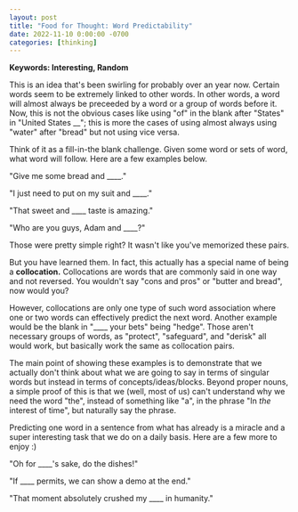 ```yaml
---
layout: post
title: "Food for Thought: Word Predictability"
date: 2022-11-10 0:00:00 -0700
categories: [thinking]
---
```


<script type="text/javascript"
  src="https://cdnjs.cloudflare.com/ajax/libs/mathjax/2.7.0/MathJax.js?config=TeX-AMS_CHTML">
</script>
<script type="text/x-mathjax-config">
  MathJax.Hub.Config({
    tex2jax: {
      inlineMath: [['$','$'], ['\\(','\\)']],
      processEscapes: true},
      jax: ["input/TeX","input/MathML","input/AsciiMath","output/CommonHTML"],
      extensions: ["tex2jax.js","mml2jax.js","asciimath2jax.js","MathMenu.js","MathZoom.js","AssistiveMML.js", "[Contrib]/a11y/accessibility-menu.js"],
      TeX: {
      extensions: ["AMSmath.js","AMSsymbols.js","noErrors.js","noUndefined.js"],
      equationNumbers: {
      autoNumber: "AMS"
      }
    }
  });
</script>

**Keywords: Interesting, Random**

This is an idea that's been swirling for probably over an year now. Certain words seem to be extremely linked to other words. In other words, a word will almost always be preceeded by a word or a group of words before it. Now, this is not the obvious cases like using "of" in the blank after "States" in "United States \_\_"; this is more the cases of using almost always using "water" after "bread" but not using vice versa.

Think of it as a fill-in-the blank challenge. Given some word or sets of word, what word will follow. Here are a few examples below.

"Give me some bread and \_\_\_\_."

"I just need to put on my suit and \_\_\_\_."

"That sweet and \_\_\_\_ taste is amazing."

"Who are you guys, Adam and \_\_\_\_?"

Those were pretty simple right? It wasn't like you've memorized these pairs.

But you have learned them. In fact, this actually has a special name of being a **collocation.** Collocations are words that are commonly said in one way and not reversed. You wouldn't say "cons and pros" or "butter and bread", now would you?

However, collocations are only one type of such word association where one or two words can effectively predict the next word. Another example would be the blank in "\_\_\_\_ your bets" being "hedge". Those aren't necessary groups of words, as "protect", "safeguard", and "derisk" all would work, but basically work the same as collocation pairs.

The main point of showing these examples is to demonstrate that we actually don't think about what we are going to say in terms of singular words but instead in terms of concepts/ideas/blocks. Beyond proper nouns, a simple proof of this is that we (well, most of us) can't understand why we need the word "the", instead of something like "a", in the phrase "In _the_ interest of time", but naturally say the phrase.

Predicting one word in a sentence from what has already is a miracle and a super interesting task that we do on a daily basis. Here are a few more to enjoy :)

"Oh for \_\_\_\_'s sake, do the dishes!"

"If \_\_\_\_ permits, we can show a demo at the end."

"That moment absolutely crushed my \_\_\_\_ in humanity."
